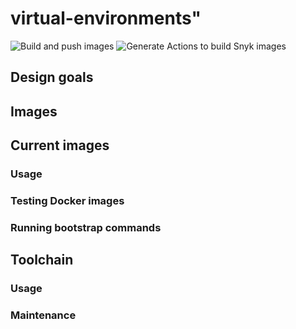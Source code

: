 # virtual-environments"

![Build and push images](https://github.com/snyk/snyk-images/workflows/Build%20and%20push%20images/badge.svg) ![Generate Actions to build Snyk images](https://github.com/snyk/snyk-images/workflows/Generate%20Actions%20to%20build%20Snyk%20images/badge.svg)

## Design goals

## Images

## Current images

### Usage

### Testing Docker images

### Running bootstrap commands

## Toolchain

### Usage

### Maintenance


```

